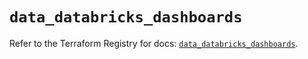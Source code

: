 # `data_databricks_dashboards`

Refer to the Terraform Registry for docs: [`data_databricks_dashboards`](https://registry.terraform.io/providers/databricks/databricks/1.70.0/docs/data-sources/dashboards).
